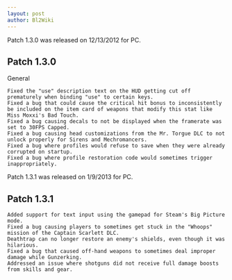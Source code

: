 ```yaml
---
layout: post
author: Bl2Wiki
---
```

Patch 1.3.0 was released on 12/13/2012 for PC.

## Patch 1.3.0

General

    Fixed the "use" description text on the HUD getting cut off prematurely when binding "use" to certain keys.
    Fixed a bug that could cause the critical hit bonus to inconsistently be included on the item card of weapons that modify this stat like Miss Moxxi's Bad Touch.
    Fixed a bug causing decals to not be displayed when the framerate was set to 30FPS Capped.
    Fixed a bug causing head customizations from the Mr. Torgue DLC to not unlock properly for Sirens and Mechromancers.
    Fixed a bug where profiles would refuse to save when they were already corrupted on startup.
    Fixed a bug where profile restoration code would sometimes trigger inappropriately. 

Patch 1.3.1 was released on 1/9/2013 for PC.

## Patch 1.3.1
    
    Added support for text input using the gamepad for Steam's Big Picture mode.
    Fixed a bug causing players to sometimes get stuck in the "Whoops" mission of the Captain Scarlett DLC.
    Deathtrap can no longer restore an enemy's shields, even though it was hilarious.
    Fixed a bug that caused off-hand weapons to sometimes deal improper damage while Gunzerking.
    Addressed an issue where shotguns did not receive full damage boosts from skills and gear. 